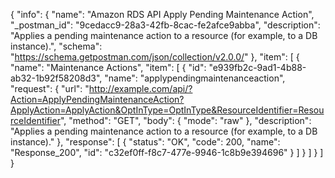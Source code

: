 {
  "info": {
    "name": "Amazon RDS API Apply Pending Maintenance Action",
    "_postman_id": "9cedacc9-28a3-42fb-8cac-fe2afce9abba",
    "description": "Applies a pending maintenance action to a resource (for example, to a DB instance).",
    "schema": "https://schema.getpostman.com/json/collection/v2.0.0/"
  },
  "item": [
    {
      "name": "Maintenance Actions",
      "item": [
        {
          "id": "e939fb2c-9ad1-4b88-ab32-1b92f58208d3",
          "name": "applypendingmaintenanceaction",
          "request": {
            "url": "http://example.com/api/?Action=ApplyPendingMaintenanceAction?ApplyAction=ApplyAction&OptInType=OptInType&ResourceIdentifier=ResourceIdentifier",
            "method": "GET",
            "body": {
              "mode": "raw"
            },
            "description": "Applies a pending maintenance action to a resource (for example, to a DB instance)."
          },
          "response": [
            {
              "status": "OK",
              "code": 200,
              "name": "Response_200",
              "id": "c32ef0ff-f8c7-477e-9946-1c8b9e394696"
            }
          ]
        }
      ]
    }
  ]
}